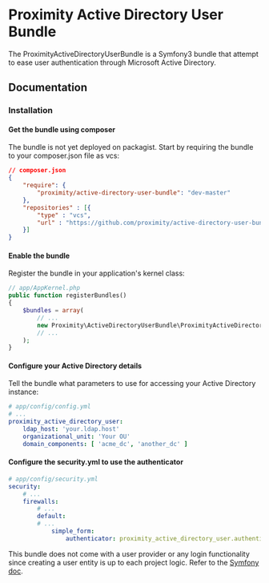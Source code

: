 Proximity Active Directory User Bundle
======================================

The ProximityActiveDirectoryUserBundle is a Symfony3 bundle that attempt to ease user authentication through Microsoft Active Directory.

## Documentation

### Installation

#### Get the bundle using composer

The bundle is not yet deployed on packagist. Start by requiring the bundle to your composer.json file as vcs:

```json
// composer.json
{
    "require": {
        "proximity/active-directory-user-bundle": "dev-master"
    },
    "repositories" : [{
        "type" : "vcs",
        "url" : "https://github.com/proximity/active-directory-user-bundle.git"
    }]
}
```

#### Enable the bundle

Register the bundle in your application's kernel class:

```php
// app/AppKernel.php
public function registerBundles()
{
    $bundles = array(
        // ...
        new Proximity\ActiveDirectoryUserBundle\ProximityActiveDirectoryUserBundle(),
        // ...
    );
}
```

#### Configure your Active Directory details

Tell the bundle what parameters to use for accessing your Active Directory instance:

```yaml
# app/config/config.yml
# ...
proximity_active_directory_user:
    ldap_host: 'your.ldap.host'
    organizational_unit: 'Your OU'
    domain_components: [ 'acme_dc', 'another_dc' ]
```

#### Configure the security.yml to use the authenticator

```yaml
# app/config/security.yml
security:
    # ...
    firewalls:
        # ...
        default:
        # ...
            simple_form:
                authenticator: proximity_active_directory_user.authenticator
```

This bundle does not come with a user provider or any login functionality since creating a user entity is up to each project logic. Refer to the [Symfony doc](http://symfony.com/doc/current/cookbook/security/custom_provider.html).
